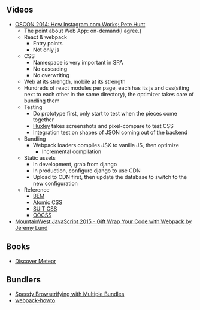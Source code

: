 ## Videos
* [OSCON 2014: How Instagram.com Works; Pete Hunt](https://www.youtube.com/watch?v=VkTCL6Nqm6Y)
  * The point about Web App: on-demand(I agree.)
  * React & webpack
    * Entry points
    * Not only js
  * CSS
    * Namespace is very important in SPA
    * No cascading
    * No overwriting
  * Web at its strength, mobile at its strength
  * Hundreds of react modules per page, each has its js and css(siting next to each other in the same directory), the optimizer takes care of bundling them
  * Testing
    * Do prototype first, only start to test when the pieces come together
    * [Huxley](https://github.com/facebookarchive/huxley) takes screenshots and pixel-compare to test CSS
    * Integration test on shapes of JSON coming out of the backend
  * Bundling
    * Webpack loaders compiles JSX to vanilla JS, then optimize
      * Incremental compilation
  * Static assets
    * In development, grab from django
    * In production, configure django to use CDN
    * Upload to CDN first, then update the database to switch to the new configuration
  * Reference
    * [BEM](https://en.bem.info/)
    * [Atomic CSS](https://www.lucidchart.com/techblog/2014/01/31/atomic-css-tool-set/)
    * [SUIT CSS](https://github.com/suitcss/suit/blob/master/doc/naming-conventions.md)
    * [OOCSS](http://oocss.org/)
* [MountainWest JavaScript 2015 - Gift Wrap Your Code with Webpack by Jeremy Lund ](https://www.youtube.com/watch?v=ANMN9M9LhNQ)

## Books
* [Discover Meteor](https://book.discovermeteor.com/)

## Bundlers
* [Speedy Browserifying with Multiple Bundles](https://lincolnloop.com/blog/speedy-browserifying-multiple-bundles/)
* [webpack-howto](https://github.com/petehunt/webpack-howto)